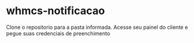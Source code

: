 # whmcs-notificacao

Clone o repositorio para a pasta informada.
Acesse seu painel do cliente e pegue suas credenciais de preenchimento
